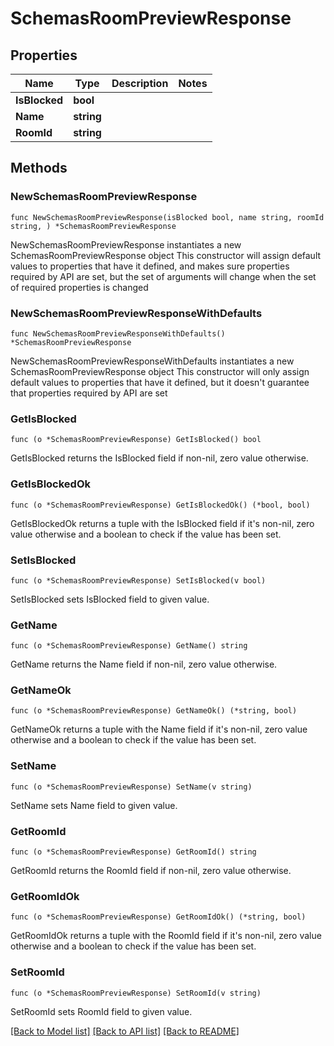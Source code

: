 # SchemasRoomPreviewResponse

## Properties

Name | Type | Description | Notes
------------ | ------------- | ------------- | -------------
**IsBlocked** | **bool** |  | 
**Name** | **string** |  | 
**RoomId** | **string** |  | 

## Methods

### NewSchemasRoomPreviewResponse

`func NewSchemasRoomPreviewResponse(isBlocked bool, name string, roomId string, ) *SchemasRoomPreviewResponse`

NewSchemasRoomPreviewResponse instantiates a new SchemasRoomPreviewResponse object
This constructor will assign default values to properties that have it defined,
and makes sure properties required by API are set, but the set of arguments
will change when the set of required properties is changed

### NewSchemasRoomPreviewResponseWithDefaults

`func NewSchemasRoomPreviewResponseWithDefaults() *SchemasRoomPreviewResponse`

NewSchemasRoomPreviewResponseWithDefaults instantiates a new SchemasRoomPreviewResponse object
This constructor will only assign default values to properties that have it defined,
but it doesn't guarantee that properties required by API are set

### GetIsBlocked

`func (o *SchemasRoomPreviewResponse) GetIsBlocked() bool`

GetIsBlocked returns the IsBlocked field if non-nil, zero value otherwise.

### GetIsBlockedOk

`func (o *SchemasRoomPreviewResponse) GetIsBlockedOk() (*bool, bool)`

GetIsBlockedOk returns a tuple with the IsBlocked field if it's non-nil, zero value otherwise
and a boolean to check if the value has been set.

### SetIsBlocked

`func (o *SchemasRoomPreviewResponse) SetIsBlocked(v bool)`

SetIsBlocked sets IsBlocked field to given value.


### GetName

`func (o *SchemasRoomPreviewResponse) GetName() string`

GetName returns the Name field if non-nil, zero value otherwise.

### GetNameOk

`func (o *SchemasRoomPreviewResponse) GetNameOk() (*string, bool)`

GetNameOk returns a tuple with the Name field if it's non-nil, zero value otherwise
and a boolean to check if the value has been set.

### SetName

`func (o *SchemasRoomPreviewResponse) SetName(v string)`

SetName sets Name field to given value.


### GetRoomId

`func (o *SchemasRoomPreviewResponse) GetRoomId() string`

GetRoomId returns the RoomId field if non-nil, zero value otherwise.

### GetRoomIdOk

`func (o *SchemasRoomPreviewResponse) GetRoomIdOk() (*string, bool)`

GetRoomIdOk returns a tuple with the RoomId field if it's non-nil, zero value otherwise
and a boolean to check if the value has been set.

### SetRoomId

`func (o *SchemasRoomPreviewResponse) SetRoomId(v string)`

SetRoomId sets RoomId field to given value.



[[Back to Model list]](../README.md#documentation-for-models) [[Back to API list]](../README.md#documentation-for-api-endpoints) [[Back to README]](../README.md)



